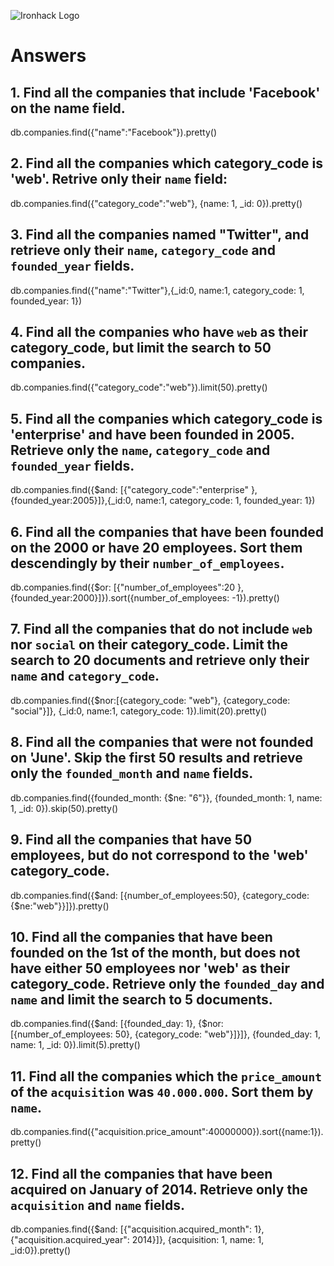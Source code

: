![Ironhack Logo](https://i.imgur.com/1QgrNNw.png)

# Answers

## 1. Find all the companies that include 'Facebook' on the **name** field.

 db.companies.find({"name":"Facebook"}).pretty()
 
 ## 2. Find all the companies which **category_code** is 'web'. Retrive only their `name` field:

 db.companies.find({"category_code":"web"}, {name: 1, _id: 0}).pretty()

## 3. Find all the companies named "Twitter", and retrieve only their `name`, `category_code` and `founded_year` fields.

db.companies.find({"name":"Twitter"},{_id:0, name:1, category_code: 1, founded_year: 1})

## 4. Find all the companies who have `web` as their **category_code**, but limit the search to 50 companies.

db.companies.find({"category_code":"web"}).limit(50).pretty()

## 5. Find all the companies which **category_code** is 'enterprise' and have been founded in 2005. Retrieve only the `name`, `category_code` and `founded_year` fields.

db.companies.find({$and: [{"category_code":"enterprise" }, {founded_year:2005}]},{_id:0, name:1, category_code: 1, founded_year: 1})


## 6. Find all the companies that have been **founded** on the 2000 or have 20 **employees**. Sort them descendingly by their `number_of_employees`.

db.companies.find({$or: [{"number_of_employees":20 }, {founded_year:2000}]}).sort({number_of_employees: -1}).pretty()

## 7. Find all the companies that do not include `web` nor `social` on their **category_code**. Limit the search to 20 documents and retrieve only their `name` and `category_code`.

db.companies.find({$nor:[{category_code: "web"}, {category_code: "social"}]}, {_id:0, name:1, category_code: 1}).limit(20).pretty()

## 8. Find all the companies that were not **founded** on 'June'. Skip the first 50 results and retrieve only the `founded_month` and `name` fields.

db.companies.find({founded_month: {$ne: "6"}}, {founded_month: 1, name: 1, _id: 0}).skip(50).pretty()

## 9. Find all the companies that have 50 employees, but do not correspond to the 'web' **category_code**. 

db.companies.find({$and: [{number_of_employees:50}, {category_code: {$ne:"web"}}]}).pretty()

## 10. Find all the companies that have been founded on the 1st of the month, but does not have either 50 employees nor 'web' as their **category_code**. Retrieve only the `founded_day` and `name` and limit the search to 5 documents.

db.companies.find({$and: [{founded_day: 1}, {$nor: [{number_of_employees: 50}, {category_code: "web"}]}]}, {founded_day: 1, name: 1, _id: 0}).limit(5).pretty()

## 11. Find all the companies which the `price_amount` of the `acquisition` was **`40.000.000`**. Sort them by `name`.

db.companies.find({"acquisition.price_amount":40000000}).sort({name:1}).pretty()

## 12. Find all the companies that have been acquired on January of 2014. Retrieve only the `acquisition` and `name` fields.

db.companies.find({$and: [{"acquisition.acquired_month": 1}, {"acquisition.acquired_year": 2014}]}, {acquisition: 1, name: 1, _id:0}).pretty()